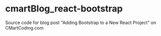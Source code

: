 # cmartBlog_react-bootstrap
Source code for blog post "Adding Bootstrap to a New React Project" on CMartCoding.com
